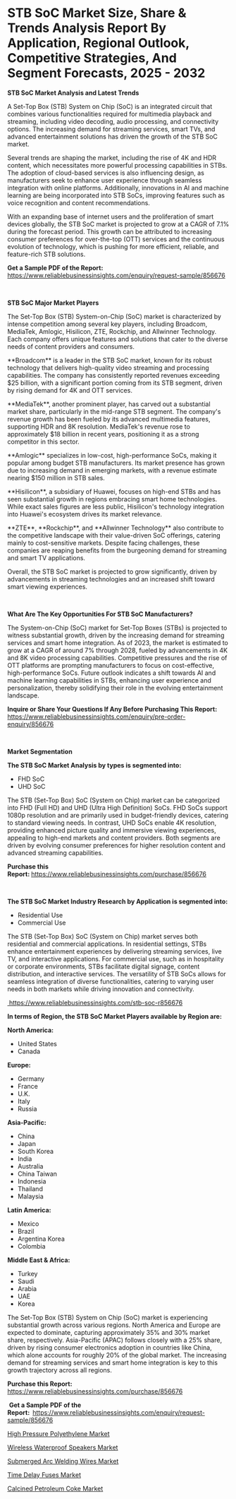 <p><h1>STB SoC Market Size, Share & Trends Analysis Report By Application, Regional Outlook, Competitive Strategies, And Segment Forecasts, 2025 - 2032</h1></p><p><strong>STB SoC Market Analysis and Latest Trends</strong></p>
<p><p>A Set-Top Box (STB) System on Chip (SoC) is an integrated circuit that combines various functionalities required for multimedia playback and streaming, including video decoding, audio processing, and connectivity options. The increasing demand for streaming services, smart TVs, and advanced entertainment solutions has driven the growth of the STB SoC market. </p><p>Several trends are shaping the market, including the rise of 4K and HDR content, which necessitates more powerful processing capabilities in STBs. The adoption of cloud-based services is also influencing design, as manufacturers seek to enhance user experience through seamless integration with online platforms. Additionally, innovations in AI and machine learning are being incorporated into STB SoCs, improving features such as voice recognition and content recommendations.</p><p>With an expanding base of internet users and the proliferation of smart devices globally, the STB SoC market is projected to grow at a CAGR of 7.1% during the forecast period. This growth can be attributed to increasing consumer preferences for over-the-top (OTT) services and the continuous evolution of technology, which is pushing for more efficient, reliable, and feature-rich STB solutions.</p></p>
<p><strong>Get a Sample PDF of the Report:&nbsp;</strong> <a href="https://www.reliablebusinessinsights.com/enquiry/request-sample/856676?utm_campaign=1873&utm_medium=2&utm_source=Github&utm_content=ia&utm_term=11022025&utm_id=stb-soc">https://www.reliablebusinessinsights.com/enquiry/request-sample/856676</a></p>
<p>&nbsp;</p>
<p><strong>STB SoC Major Market Players</strong></p>
<p><p>The Set-Top Box (STB) System-on-Chip (SoC) market is characterized by intense competition among several key players, including Broadcom, MediaTek, Amlogic, Hisilicon, ZTE, Rockchip, and Allwinner Technology. Each company offers unique features and solutions that cater to the diverse needs of content providers and consumers.</p><p>**Broadcom** is a leader in the STB SoC market, known for its robust technology that delivers high-quality video streaming and processing capabilities. The company has consistently reported revenues exceeding $25 billion, with a significant portion coming from its STB segment, driven by rising demand for 4K and OTT services.</p><p>**MediaTek**, another prominent player, has carved out a substantial market share, particularly in the mid-range STB segment. The company's revenue growth has been fueled by its advanced multimedia features, supporting HDR and 8K resolution. MediaTek's revenue rose to approximately $18 billion in recent years, positioning it as a strong competitor in this sector.</p><p>**Amlogic** specializes in low-cost, high-performance SoCs, making it popular among budget STB manufacturers. Its market presence has grown due to increasing demand in emerging markets, with a revenue estimate nearing $150 million in STB sales.</p><p>**Hisilicon**, a subsidiary of Huawei, focuses on high-end STBs and has seen substantial growth in regions embracing smart home technologies. While exact sales figures are less public, Hisilicon's technology integration into Huawei's ecosystem drives its market relevance.</p><p>**ZTE**, **Rockchip**, and **Allwinner Technology** also contribute to the competitive landscape with their value-driven SoC offerings, catering mainly to cost-sensitive markets. Despite facing challenges, these companies are reaping benefits from the burgeoning demand for streaming and smart TV applications.</p><p>Overall, the STB SoC market is projected to grow significantly, driven by advancements in streaming technologies and an increased shift toward smart viewing experiences.</p></p>
<p>&nbsp;</p>
<p><strong>What Are The Key Opportunities For STB SoC Manufacturers?</strong></p>
<p><p>The System-on-Chip (SoC) market for Set-Top Boxes (STBs) is projected to witness substantial growth, driven by the increasing demand for streaming services and smart home integration. As of 2023, the market is estimated to grow at a CAGR of around 7% through 2028, fueled by advancements in 4K and 8K video processing capabilities. Competitive pressures and the rise of OTT platforms are prompting manufacturers to focus on cost-effective, high-performance SoCs. Future outlook indicates a shift towards AI and machine learning capabilities in STBs, enhancing user experience and personalization, thereby solidifying their role in the evolving entertainment landscape.</p></p>
<p><strong>Inquire or Share Your Questions If Any Before Purchasing This Report:</strong> <a href="https://www.reliablebusinessinsights.com/enquiry/pre-order-enquiry/856676?utm_campaign=1873&utm_medium=2&utm_source=Github&utm_content=ia&utm_term=11022025&utm_id=stb-soc">https://www.reliablebusinessinsights.com/enquiry/pre-order-enquiry/856676</a></p>
<p>&nbsp;</p>
<p><strong>Market Segmentation</strong></p>
<p><strong>The STB SoC Market Analysis by types is segmented into:</strong></p>
<p><ul><li>FHD SoC</li><li>UHD SoC</li></ul></p>
<p><p>The STB (Set-Top Box) SoC (System on Chip) market can be categorized into FHD (Full HD) and UHD (Ultra High Definition) SoCs. FHD SoCs support 1080p resolution and are primarily used in budget-friendly devices, catering to standard viewing needs. In contrast, UHD SoCs enable 4K resolution, providing enhanced picture quality and immersive viewing experiences, appealing to high-end markets and content providers. Both segments are driven by evolving consumer preferences for higher resolution content and advanced streaming capabilities.</p></p>
<p><strong>Purchase this Report:&nbsp;</strong><a href="https://www.reliablebusinessinsights.com/purchase/856676?utm_campaign=1873&utm_medium=2&utm_source=Github&utm_content=ia&utm_term=11022025&utm_id=stb-soc">https://www.reliablebusinessinsights.com/purchase/856676</a></p>
<p>&nbsp;</p>
<p><strong>The STB SoC Market Industry Research by Application is segmented into:</strong></p>
<p><ul><li>Residential Use</li><li>Commercial Use</li></ul></p>
<p><p>The STB (Set-Top Box) SoC (System on Chip) market serves both residential and commercial applications. In residential settings, STBs enhance entertainment experiences by delivering streaming services, live TV, and interactive applications. For commercial use, such as in hospitality or corporate environments, STBs facilitate digital signage, content distribution, and interactive services. The versatility of STB SoCs allows for seamless integration of diverse functionalities, catering to varying user needs in both markets while driving innovation and connectivity.</p></p>
<p><a href="https://www.reliablebusinessinsights.com/stb-soc-r856676?utm_campaign=1873&utm_medium=2&utm_source=Github&utm_content=ia&utm_term=11022025&utm_id=stb-soc">&nbsp;https://www.reliablebusinessinsights.com/stb-soc-r856676</a></p>
<p><strong>In terms of Region, the STB SoC Market Players available by Region are:</strong></p>
<p>
    <p> <strong> North America: </strong>
        <ul>
            <li>United States</li>
            <li>Canada</li>
        </ul>
        </p> 
    <p> <strong> Europe: </strong>
        <ul>
            <li>Germany</li>
            <li>France</li>
            <li>U.K.</li>
            <li>Italy</li>
            <li>Russia</li>
        </ul>
        </p> 
    <p> <strong> Asia-Pacific: </strong>
        <ul>
            <li>China</li>
            <li>Japan</li>
            <li>South Korea</li>
            <li>India</li>
            <li>Australia</li>
            <li>China Taiwan</li>
            <li>Indonesia</li>
            <li>Thailand</li>
            <li>Malaysia</li>
        </ul>
        </p> 
    <p> <strong> Latin America: </strong>
        <ul>
            <li>Mexico</li>
            <li>Brazil</li>
            <li>Argentina Korea</li>
            <li>Colombia</li>
        </ul>
        </p> 
    <p> <strong> Middle East & Africa: </strong>
        <ul>
            <li>Turkey</li>
            <li>Saudi</li>
            <li>Arabia</li>
            <li>UAE</li>
            <li>Korea</li>
        </ul>
    </p>
    </p>
<p><p>The Set-Top Box (STB) System on Chip (SoC) market is experiencing substantial growth across various regions. North America and Europe are expected to dominate, capturing approximately 35% and 30% market share, respectively. Asia-Pacific (APAC) follows closely with a 25% share, driven by rising consumer electronics adoption in countries like China, which alone accounts for roughly 20% of the global market. The increasing demand for streaming services and smart home integration is key to this growth trajectory across all regions.</p></p>
<p><strong>Purchase this Report: </strong><a href="https://www.reliablebusinessinsights.com/purchase/856676?utm_campaign=1873&utm_medium=2&utm_source=Github&utm_content=ia&utm_term=11022025&utm_id=stb-soc">https://www.reliablebusinessinsights.com/purchase/856676</a></p>
<p>&nbsp;<strong>Get a Sample PDF of the Report:&nbsp;&nbsp;</strong><a href="https://www.reliablebusinessinsights.com/enquiry/request-sample/856676?utm_campaign=1873&utm_medium=2&utm_source=Github&utm_content=ia&utm_term=11022025&utm_id=stb-soc">https://www.reliablebusinessinsights.com/enquiry/request-sample/856676</a></p>
<p><strong></strong></p>
<p><p><a href="https://www.linkedin.com/pulse/global-high-pressure-polyethylene-market-forecast-2025-2032-cuyec?utm_campaign=1873&utm_medium=2&utm_source=Github&utm_content=ia&utm_term=11022025&utm_id=stb-soc">High Pressure Polyethylene Market</a></p><p><a href="https://github.com/amoakuolaopa/Market-Research-Report-List-1/blob/main/wireless-waterproof-speakers-market.md?utm_campaign=1873&utm_medium=2&utm_source=Github&utm_content=ia&utm_term=11022025&utm_id=stb-soc">Wireless Waterproof Speakers Market</a></p><p><a href="https://www.linkedin.com/pulse/submerged-arc-welding-wires-market-report-company-profiles-5sfsc?utm_campaign=1873&utm_medium=2&utm_source=Github&utm_content=ia&utm_term=11022025&utm_id=stb-soc">Submerged Arc Welding Wires Market</a></p><p><a href="https://github.com/aidelndasse/Market-Research-Report-List-1/blob/main/time-delay-fuses-market.md?utm_campaign=1873&utm_medium=2&utm_source=Github&utm_content=ia&utm_term=11022025&utm_id=stb-soc">Time Delay Fuses Market</a></p><p><a href="https://www.linkedin.com/pulse/key-drivers-calcined-petroleum-coke-market-expansion-2025-2032-pdmbc?utm_campaign=1873&utm_medium=2&utm_source=Github&utm_content=ia&utm_term=11022025&utm_id=stb-soc">Calcined Petroleum Coke Market</a></p></p>